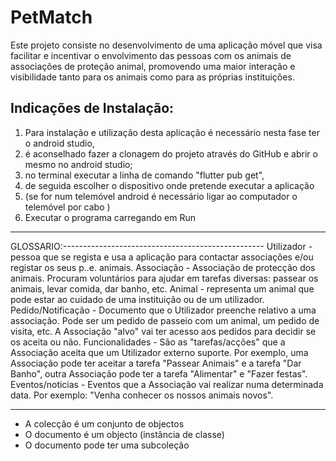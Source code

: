 # PetMatch
Este projeto consiste no desenvolvimento de uma aplicação móvel que visa facilitar e incentivar o envolvimento das pessoas com os animais de associações de proteção animal,
promovendo uma maior interação e visibilidade tanto para os animais como para as próprias instituições.


## Indicações de Instalação:

1. Para instalação e utilização desta aplicação é necessário nesta fase ter o android studio,
2. é aconselhado fazer a clonagem do projeto através do GitHub e abrir o mesmo no android studio;
3. no terminal executar a linha de comando "flutter pub get", 
4. de seguida escolher o dispositivo onde pretende executar a aplicação 
5. (se for num telemóvel android é necessário ligar ao computador o telemóvel por cabo ) 
6. Executar o programa carregando em Run

-----------------------------------------------------------------------------------------------


GLOSSARIO:--------------------------------------------------
Utilizador - pessoa que se regista e usa a aplicação para contactar associações e/ou registar os seus p..e. animais.
Associação - Associação de protecção dos animais. Procuram voluntários para ajudar em tarefas diversas: passear os animais, levar comida, dar banho, etc.
Animal - representa um animal que pode estar ao cuidado de uma instituição ou de um utilizador.
Pedido/Notificação - Documento que o Utilizador preenche relativo a uma associação. Pode ser um pedido de passeio com um animal, um pedido de visita, etc. A Associação "alvo" vai ter acesso aos pedidos para decidir se os aceita ou não.
Funcionalidades - São as "tarefas/acções" que a Associação aceita que um Utilizador externo suporte. Por exemplo, uma Associação pode ter aceitar a tarefa "Passear Animais" e a tarefa "Dar Banho", outra Associação pode ter a tarefa "Alimentar" e "Fazer festas".
Eventos/noticias - Eventos que a Associação vai realizar numa determinada data. Por exemplo: "Venha conhecer os nossos animais novos".



----------------------------------------------
- A colecção é um conjunto de objectos
- O documento é um objecto (instância de classe)
- O documento pode ter uma subcoleção
